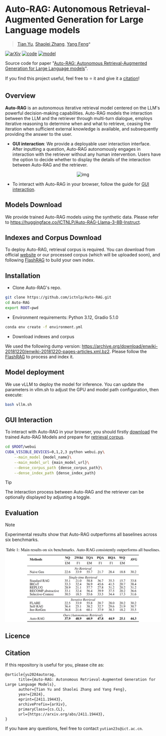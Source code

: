 # Auto-RAG: Autonomous Retrieval-Augmented Generation for Large Language models

> [Tian Yu](https://tianyu0313.github.io/), [Shaolei Zhang](https://zhangshaolei1998.github.io/), [Yang Feng](https://people.ucas.edu.cn/~yangfeng?language=en)*

[![arXiv](https://img.shields.io/badge/arXiv-2411.19443-b31b1b.svg?logo=arXiv)](https://arxiv.org/abs/2411.19443)
[![code](https://img.shields.io/badge/Github-Code-keygen.svg?logo=github)](https://github.com/ictnlp/Auto-RAG)
[![model](https://img.shields.io/badge/%F0%9F%A4%97%20Hugging_Face-Model-blue.svg)](https://huggingface.co/ICTNLP/Auto-RAG)

Source code for paper "[Auto-RAG: Autonomous Retrieval-Augmented Generation for Large Language models](https://arxiv.org/abs/2411.19443)".

If you find this project useful, feel free to ⭐️ it and give it a [citation](#citation)!


## Overview

**Auto-RAG** is an autonomous iterative retrieval model centered on the LLM's powerful decision-making capabilities. Auto-RAG models the interaction between the LLM and the retriever through multi-turn dialogue, employs iterative reasoning to determine when and what to retrieve, ceasing the iteration when sufficient external knowledge is available, and subsequently providing the answer to the user.

- **GUI interaction**: We provide a deployable user interaction interface. After inputting a question, Auto-RAG autonomously engages in interaction with the retriever without any human intervention. Users have the option to decide whether to display the details of the interaction between Auto-RAG and the retriever.

<div  align="center">   
  <img src="./assets/auto-rag.gif" alt="img" width="90%" />
</div>


- To interact with Auto-RAG in your browser, follow the guide for [GUI interaction](#gui-interaction).


## Models Download

We provide trained Auto-RAG models using the synthetic data. Please refer to https://huggingface.co/ICTNLP/Auto-RAG-Llama-3-8B-Instruct.

## Indexes and Corpus Download

To deploy Auto-RAG, retrieval corpus is required. You can download from official [website](https://archive.org/download/enwiki-20181220/enwiki-20181220-pages-articles.xml.bz2) or our processed corpus (which will be uploaded soon), and following [FlashRAG](https://github.com/RUC-NLPIR/FlashRAG/blob/main/docs/building-index.md) to build your own index. 

## Installation

- Clone Auto-RAG's repo.

```bash
git clone https://github.com/ictnlp/Auto-RAG.git
cd Auto-RAG
export ROOT=pwd
```

- Environment requirements: Python 3.12, Gradio 5.1.0

```bash
conda env create -f environment.yml
```

- Download indexes and corpus

We used the following dump version: https://archive.org/download/enwiki-20181220/enwiki-20181220-pages-articles.xml.bz2. Please follow the [FlashRAG](https://github.com/RUC-NLPIR/FlashRAG/blob/main/docs/process-wiki.md) to process and index it.


## Model deployment

We use vLLM to deploy the model for inference. You can update the parameters in vllm.sh to adjust the GPU and model path configuration, then execute:

```bash
bash vllm.sh
```


## GUI Interaction

To interact with Auto-RAG in your browser, you should firstly [download](#models-download) the trained Auto-RAG Models and prepare for [retrieval corpus](#indexes-and-corpus-download).

```bash
cd $ROOT/webui
CUDA_VISIBLE_DEVICES=0,1,2,3 python webui.py\
    --main_model {model_name}\
    --main_model_url {main_model_url}\
    --dense_corpus_path {dense_corpus_path}\
    --dense_index_path {dense_index_path}

```

> [!Tip]
> The interaction process between Auto-RAG and the retriever can be optionally displayed by adjusting a toggle.

## Evaluation
> [!Note]
> Experimental results show that Auto-RAG outperforms all baselines across six benchmarks.

<div  align="center">   
  <img src="./assets/results.png" alt="img" width="100%" />
</div>
<p align="center">

</p>


## Licence


## Citation

If this repository is useful for you, please cite as:

```
@article{yu2024autorag,
      title={Auto-RAG: Autonomous Retrieval-Augmented Generation for Large Language Models}, 
      author={Tian Yu and Shaolei Zhang and Yang Feng},
      year={2024},
      eprint={2411.19443},
      archivePrefix={arXiv},
      primaryClass={cs.CL},
      url={https://arxiv.org/abs/2411.19443}, 
}
```

If you have any questions, feel free to contact `yutian23s@ict.ac.cn`.
